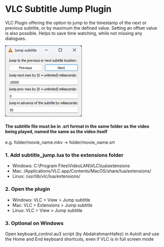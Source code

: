 # VLC Subtitle Jump Plugin
VLC Plugin offering the option to jump to the timestamp of the next or previous subtitle, or by maximum the defined value. Setting an offset value is also possible.
Helps to save time watching, while not missing any dialogues.

<p float="left">
<img src="https://raw.githubusercontent.com/fireinureeyes/vlc-subtitle-jump/refs/heads/main/plugin-screenshot.png">
</p>

#### The subtitle file must be in .srt format in the same folder as the video being played, named the same as the video itself
e.g. folder/movie_name.mkv -> folder/movie_name.srt

### 1. Add subtitle_jump.lua to the extensions folder
- Windows: C:\Program Files\VideoLAN\VLC\lua\extensions
- Mac: /Applications/VLC.app/Contents/MacOS/share/lua/extensions/
- Linux: /usr/lib/vlc/lua/extensions/

### 2. Open the plugin
- Windows: VLC > View > Jump subtitle
- Mac: VLC > Extensions > Jump subtitle
- Linux: VLC > View > Jump subtitle

### 3. Optional on Windows
Open keyboard_control.au3 script (by AbdalrahmanHafez) in AutoIt and use the Home and End keyboard shortcuts, even if VLC is in full screen mode 
